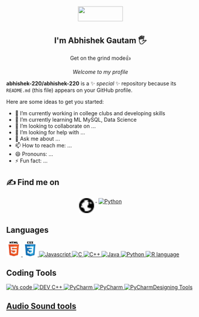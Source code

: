 <h1 align="center"><img src="https://pa1.narvii.com/6546/2c324c2269e27c0f3cbfcd0e758896a03ba18737_hq.gif" width="120" height="40"></h1>
<h2 align="center">I'm Abhishek Gautam 🖐</h2>

<p align="center">Get on the grind mode👍</p>
<p align="center"><i>Welcome to my profile</i></p>

**abhishek-220/abhishek-220** is a ✨ _special_ ✨ repository because its `README.md` (this file) appears on your GitHub profile.

Here are some ideas to get you started:

- 🔭 I’m currently working in college clubs and developing skills
- 🌱 I’m currently learning ML MySQL, Data Science
- 👯 I’m looking to collaborate on ...
- 🤔 I’m looking for help with ...
- 💬 Ask me about ...
- 📫 How to reach me: ...
- 😄 Pronouns: ...
- ⚡ Fun fact: ...

## ✍ Find me on
<p align="center">
 <a href="https://github.com/abhishek-220/" target="_blank" rel="noopener noreferrer"> <img src="https://raw.githubusercontent.com/iconic/open-iconic/master/svg/globe.svg" alt="Python" height="40" style="vertical-align:top; margin:4px"> </a>
 <a href="mailto:seigrain5676@gmail.com"> <img src="https://cdn.jsdelivr.net/npm/simple-icons@v3/icons/gmail.svg" alt="Python" height="40" style="vertical-align:top; margin:4px"></a>
</p>




## Languages
<p align="left">
 <a href="https://html.com/">
  <img src="https://raw.githubusercontent.com/devicons/devicon/master/icons/html5/html5-original-wordmark.svg" alt="Html" width="40" height="40">
 </a>
  <a href="https://www.w3schools.com/w3css/defaulT.asp">
  <img src="https://raw.githubusercontent.com/devicons/devicon/master/icons/css3/css3-original-wordmark.svg" alt="CSS" width="40" height="40">
 </a>
  </a>
   <a href="https://www.learn-js.org/">
  <img src="https://seeklogo.com/images/J/javascript-logo-E967E87D74-seeklogo.com.png" alt="Javascript" width="40" height="40">
 </a>
  <a href="https://www.cprogramming.com/">
  <img src="https://upload.wikimedia.org/wikipedia/commons/1/19/C_Logo.png" alt="C" width="40" height="40">
 </a>
  <a href="https://www.w3schools.com/CPP/default.asp">
  <img src="https://upload.wikimedia.org/wikipedia/commons/thumb/1/18/ISO_C%2B%2B_Logo.svg/306px-ISO_C%2B%2B_Logo.svg.png" alt="C++" width="40" height="40">
 </a>
   <a href="https://www.w3schools.com/java/default.asp">
  <img src="https://www.vectorlogo.zone/logos/java/java-vertical.svg" alt="Java" width="40" height="40">
 </a>
  </a>
   <a href="https://www.python.org">
  <img src="https://seeklogo.com/images/P/python-logo-A32636CAA3-seeklogo.com.png" alt="Python" width="40" height="40">
 </a>
   <a href="https://www.w3schools.com/r/default.asp">
  <img src="https://upload.wikimedia.org/wikipedia/commons/thumb/1/1b/R_logo.svg/724px-R_logo.svg.png" alt="R language" width="40" height="40">
 </a>
 </p>
 
 
 ## Coding Tools
 <p align="left">
 <a href="https://code.visualstudio.com/">
  <img src="https://upload.wikimedia.org/wikipedia/commons/thumb/9/9a/Visual_Studio_Code_1.35_icon.svg/512px-Visual_Studio_Code_1.35_icon.svg.png" alt="Vs code" width="40" height="40>
 </a>
  <a href="https://sourceforge.net/projects/orwelldevcpp/">
  <img src="https://www.freeiconspng.com/thumbs/c-logo-icon/dev-visual-c-plus-plus-logo-icon-11.png" alt="DEV C++" width="40" height="40>
 </a>
   <a href="https://www.jetbrains.com/pycharm/">
  <img src="https://upload.wikimedia.org/wikipedia/commons/thumb/1/1d/PyCharm_Icon.svg/512px-PyCharm_Icon.svg.png" alt="PyCharm" width="40" height="40>
 </a>
  </a>
   <a href="https://jupyter.org/">
  <img src="https://upload.wikimedia.org/wikipedia/commons/thumb/3/38/Jupyter_logo.svg/44px-Jupyter_logo.svg.png" alt="PyCharm" width="40" height="40>
 </a>      
 <a href="https://www.eclipse.org/">
  <img src="https://upload.wikimedia.org/wikipedia/commons/thumb/d/d0/Eclipse-Luna-Logo.svg/470px-Eclipse-Luna-Logo.svg.png" alt="PyCharm" width="40" height="40>
 </a>  
 </p>

 ## Designing Tools
 
 
 ## Audio Sound tools
